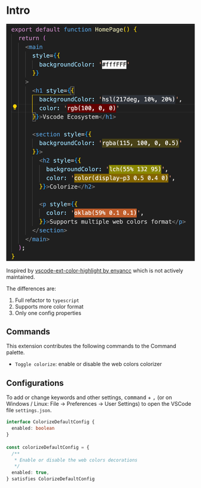 # Intro

![](../../res/colorize.png)

Inspired by [vscode-ext-color-highlight by enyancc](https://github.com/enyancc/vscode-ext-color-highlight) which is not actively maintained.

The differences are:

1. Full refactor to `typescript`
2. Supports more color format
3. Only one config properties

## Commands

This extension contributes the following commands to the Command palette.

- `Toggle colorize`: enable or disable the web colors colorizer

## Configurations

To add or change keywords and other settings, <kbd>command</kbd> + <kbd>,</kbd> (or on Windows / Linux: File -> Preferences -> User Settings) to open the VSCode file `settings.json`.

```ts
interface ColorizeDefaultConfig {
  enabled: boolean
}

const colorizeDefaultConfig = {
  /**
   * Enable or disable the web colors decorations
   */
  enabled: true,
} satisfies ColorizeDefaultConfig
```